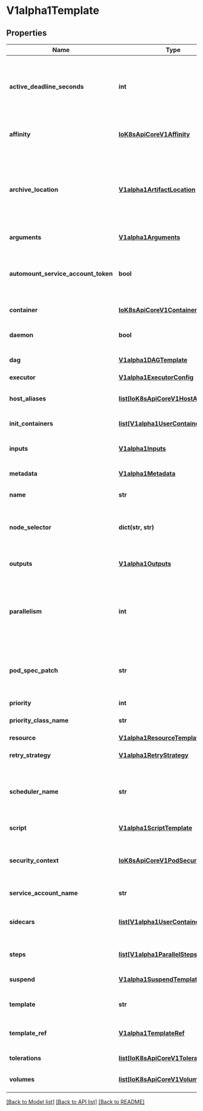 # V1alpha1Template

## Properties
Name | Type | Description | Notes
------------ | ------------- | ------------- | -------------
**active_deadline_seconds** | **int** | Optional duration in seconds relative to the StartTime that the pod may be active on a node before the system actively tries to terminate the pod; value must be positive integer This field is only applicable to container and script templates. | [optional] 
**affinity** | [**IoK8sApiCoreV1Affinity**](IoK8sApiCoreV1Affinity.md) | Affinity sets the pod&#39;s scheduling constraints Overrides the affinity set at the workflow level (if any) | [optional] 
**archive_location** | [**V1alpha1ArtifactLocation**](V1alpha1ArtifactLocation.md) | Location in which all files related to the step will be stored (logs, artifacts, etc...). Can be overridden by individual items in Outputs. If omitted, will use the default artifact repository location configured in the controller, appended with the &lt;workflowname&gt;/&lt;nodename&gt; in the key. | [optional] 
**arguments** | [**V1alpha1Arguments**](V1alpha1Arguments.md) | Arguments hold arguments to the template. | [optional] 
**automount_service_account_token** | **bool** | AutomountServiceAccountToken indicates whether a service account token should be automatically mounted in pods. ServiceAccountName of ExecutorConfig must be specified if this value is false. | [optional] 
**container** | [**IoK8sApiCoreV1Container**](IoK8sApiCoreV1Container.md) | Container is the main container image to run in the pod | [optional] 
**daemon** | **bool** | Deamon will allow a workflow to proceed to the next step so long as the container reaches readiness | [optional] 
**dag** | [**V1alpha1DAGTemplate**](V1alpha1DAGTemplate.md) | DAG template subtype which runs a DAG | [optional] 
**executor** | [**V1alpha1ExecutorConfig**](V1alpha1ExecutorConfig.md) | Executor holds configurations of the executor container. | [optional] 
**host_aliases** | [**list[IoK8sApiCoreV1HostAlias]**](IoK8sApiCoreV1HostAlias.md) | HostAliases is an optional list of hosts and IPs that will be injected into the pod spec | [optional] 
**init_containers** | [**list[V1alpha1UserContainer]**](V1alpha1UserContainer.md) | InitContainers is a list of containers which run before the main container. | [optional] 
**inputs** | [**V1alpha1Inputs**](V1alpha1Inputs.md) | Inputs describe what inputs parameters and artifacts are supplied to this template | [optional] 
**metadata** | [**V1alpha1Metadata**](V1alpha1Metadata.md) | Metdata sets the pods&#39;s metadata, i.e. annotations and labels | [optional] 
**name** | **str** | Name is the name of the template | 
**node_selector** | **dict(str, str)** | NodeSelector is a selector to schedule this step of the workflow to be run on the selected node(s). Overrides the selector set at the workflow level. | [optional] 
**outputs** | [**V1alpha1Outputs**](V1alpha1Outputs.md) | Outputs describe the parameters and artifacts that this template produces | [optional] 
**parallelism** | **int** | Parallelism limits the max total parallel pods that can execute at the same time within the boundaries of this template invocation. If additional steps/dag templates are invoked, the pods created by those templates will not be counted towards this total. | [optional] 
**pod_spec_patch** | **str** | PodSpecPatch holds strategic merge patch to apply against the pod spec. Allows parameterization of container fields which are not strings (e.g. resource limits). | [optional] 
**priority** | **int** | Priority to apply to workflow pods. | [optional] 
**priority_class_name** | **str** | PriorityClassName to apply to workflow pods. | [optional] 
**resource** | [**V1alpha1ResourceTemplate**](V1alpha1ResourceTemplate.md) | Resource template subtype which can run k8s resources | [optional] 
**retry_strategy** | [**V1alpha1RetryStrategy**](V1alpha1RetryStrategy.md) | RetryStrategy describes how to retry a template when it fails | [optional] 
**scheduler_name** | **str** | If specified, the pod will be dispatched by specified scheduler. Or it will be dispatched by workflow scope scheduler if specified. If neither specified, the pod will be dispatched by default scheduler. | [optional] 
**script** | [**V1alpha1ScriptTemplate**](V1alpha1ScriptTemplate.md) | Script runs a portion of code against an interpreter | [optional] 
**security_context** | [**IoK8sApiCoreV1PodSecurityContext**](IoK8sApiCoreV1PodSecurityContext.md) | SecurityContext holds pod-level security attributes and common container settings. Optional: Defaults to empty.  See type description for default values of each field. | [optional] 
**service_account_name** | **str** | ServiceAccountName to apply to workflow pods | [optional] 
**sidecars** | [**list[V1alpha1UserContainer]**](V1alpha1UserContainer.md) | Sidecars is a list of containers which run alongside the main container Sidecars are automatically killed when the main container completes | [optional] 
**steps** | [**list[V1alpha1ParallelSteps]**](V1alpha1ParallelSteps.md) | Steps define a series of sequential/parallel workflow steps | [optional] 
**suspend** | [**V1alpha1SuspendTemplate**](V1alpha1SuspendTemplate.md) | Suspend template subtype which can suspend a workflow when reaching the step | [optional] 
**template** | **str** | Template is the name of the template which is used as the base of this template. | [optional] 
**template_ref** | [**V1alpha1TemplateRef**](V1alpha1TemplateRef.md) | TemplateRef is the reference to the template resource which is used as the base of this template. | [optional] 
**tolerations** | [**list[IoK8sApiCoreV1Toleration]**](IoK8sApiCoreV1Toleration.md) | Tolerations to apply to workflow pods. | [optional] 
**volumes** | [**list[IoK8sApiCoreV1Volume]**](IoK8sApiCoreV1Volume.md) | Volumes is a list of volumes that can be mounted by containers in a template. | [optional] 

[[Back to Model list]](../README.md#documentation-for-models) [[Back to API list]](../README.md#documentation-for-api-endpoints) [[Back to README]](../README.md)


